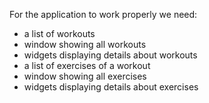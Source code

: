 For the application to work properly we need:
- a list of workouts
- window showing all workouts
- widgets displaying details about workouts
- a list of exercises of a workout
- window showing all exercises
- widgets displaying details about exercises
